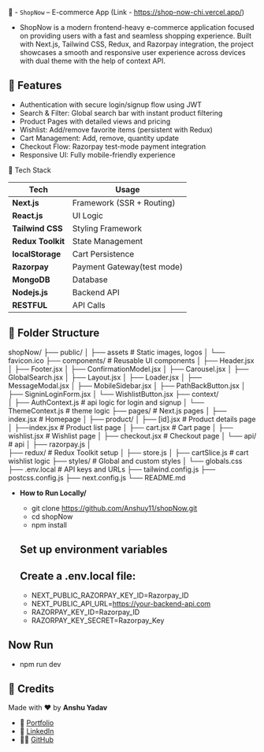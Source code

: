 🛒 - `ShopNow` –  E-commerce App (Link - https://shop-now-chi.vercel.app/)
 - ShopNow is a modern frontend-heavy e-commerce application focused on providing users with a fast and seamless shopping experience. Built with Next.js, Tailwind CSS, Redux, and Razorpay integration, the project showcases a smooth and responsive user experience across devices with dual theme with the help of context API.

## 🚀 Features

- Authentication with secure login/signup flow using JWT
- Search & Filter: Global search bar with instant product filtering
- Product Pages with detailed views and pricing
- Wishlist: Add/remove favorite items (persistent with Redux)
- Cart Management: Add, remove, quantity update
- Checkout Flow: Razorpay test-mode payment integration
- Responsive UI: Fully mobile-friendly experience


🧠 Tech Stack

| Tech              | Usage                      |
| ----------------- | -------------------------- |
| **Next.js**       | Framework (SSR + Routing)  |
| **React.js**      | UI Logic                   |
| **Tailwind CSS**  | Styling Framework          |
| **Redux Toolkit** | State Management           |
| **localStorage**  | Cart Persistence           |
| **Razorpay**      | Payment Gateway(test mode) |
| **MongoDB**       | Database                   |
| **Nodejs.js**     | Backend API                |
| **RESTFUL**       | API Calls                  |


## 📁 Folder Structure 

shopNow/
├── public/
│   ├── assets               # Static images, logos
│   └── favicon.ico
├── components/              # Reusable UI components
│   ├── Header.jsx
│   ├── Footer.jsx
│   ├── ConfirmationModel.jsx 
│   ├── Carousel.jsx
│   ├── GlobalSearch.jsx
│   ├── Layout.jsx
│   ├── Loader.jsx
│   ├── MessageModal.jsx
│   ├── MobileSidebar.jsx
│   ├── PathBackButton.jsx
│   ├── SigninLoginForm.jsx
│   └── WishlistButton.jsx
├── context/                
│   ├── AuthContext.js       # api logic for login and signup
│   └── ThemeContext.js      # theme logic 
├── pages/                   # Next.js pages
│   ├── index.jsx            # Homepage
│   ├── product/
│          ├──   [id].jsx    # Product details page
│          ├──index.jsx       # Product list page
│   ├── cart.jsx             # Cart page
│   ├── wishlist.jsx         # Wishlist page
│   ├── checkout.jsx         # Checkout page
│   └── api/                 # api 
│       ├── razorpay.js
│      
├── redux/                   # Redux Toolkit setup
│   ├── store.js
│   ├── cartSlice.js         # cart wishlist logic
├── styles/                  # Global and custom styles
│   └── globals.css
├── .env.local               # API keys and URLs
├── tailwind.config.js
├── postcss.config.js
├── next.config.js
└── README.md




- **How to Run Locally/**
  - git clone https://github.com/Anshuy11/shopNow.git
  - cd shopNow
  - npm install

  ## Set up environment variables
  ## Create a .env.local file:
  - NEXT_PUBLIC_RAZORPAY_KEY_ID=Razorpay_ID
  - NEXT_PUBLIC_API_URL=https://your-backend-api.com
  - RAZORPAY_KEY_ID=Razorpay_ID  
  - RAZORPAY_KEY_SECRET=Razorpay_Key

 ## Now Run 
  - npm run dev



  ## 🙌 Credits

Made with ❤️ by **Anshu Yadav**

- 🔗 [Portfolio](https://portfolios-dusky.vercel.app/)
- 💼 [LinkedIn](https://www.linkedin.com/in/anshu-yadav-62444a1a0/)
- 🧑‍💻 [GitHub](https://github.com/Anshuy11)





